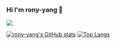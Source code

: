 ### Hi I'm rony-yang 👋

<a href="https://hits.seeyoufarm.com"><img src="https://hits.seeyoufarm.com/api/count/incr/badge.svg?url=https%3A%2F%2Fgithub.com%2Frony-yang&count_bg=%237003A6&title_bg=%23787777&icon=&icon_color=%23E7E7E7&title=hits&edge_flat=false"/></a>


[![rony-yang's GitHub stats](https://github-readme-stats.vercel.app/api?username=rony-yang&theme=dracula)](https://github.com/rony-yang/github-readme-stats)
[![Top Langs](https://github-readme-stats.vercel.app/api/top-langs/?username=rony-yang&layout=donut&theme=dracula)](https://github.com/rony-yang/github-readme-stats)

